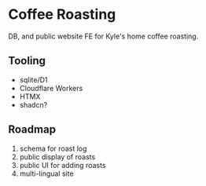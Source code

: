 # Coffee Roasting

DB, and public website FE for Kyle's home coffee roasting.

## Tooling

- sqlite/D1
- Cloudflare Workers
- HTMX
- shadcn?

## Roadmap

1. schema for roast log
2. public display of roasts
3. public UI for adding roasts
4. multi-lingual site
